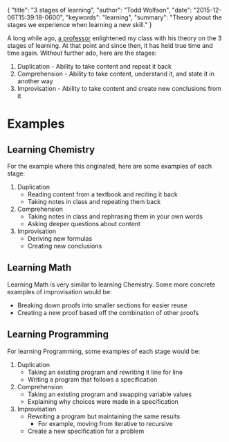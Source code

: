 {
  "title": "3 stages of learning",
  "author": "Todd Wolfson",
  "date": "2015-12-06T15:39:18-0600",
  "keywords": "learning",
  "summary": "Theory about the stages we experience when learning a new skill."
}

A long while ago, [a professor][Professor Dix] enlightened my class with his theory on the 3 stages of learning. At that point and since then, it has held true time and time again. Without further ado, here are the stages:

1. Duplication - Ability to take content and repeat it back
2. Comprehension - Ability to take content, understand it, and state it in another way
3. Improvisation - Ability to take content and create new conclusions from it

[Professor Dix]: https://www.binghamton.edu/chemistry/people/dix/dix.html

# Examples
## Learning Chemistry
For the example where this originated, here are some examples of each stage:

1. Duplication
    - Reading content from a textbook and reciting it back
    - Taking notes in class and repeating them back
2. Comprehension
    - Taking notes in class and rephrasing them in your own words
    - Asking deeper questions about content
3. Improvisation
    - Deriving new formulas
    - Creating new conclusions

## Learning Math
Learning Math is very similar to learning Chemistry. Some more concrete examples of improvisation would be:

- Breaking down proofs into smaller sections for easier reuse
- Creating a new proof based off the combination of other proofs

## Learning Programming
For learning Programming, some examples of each stage would be:

1. Duplication
    - Taking an existing program and rewriting it line for line
    - Writing a program that follows a specification
2. Comprehension
    - Taking an existing program and swapping variable values
    - Explaining why choices were made in a specification
3. Improvisation
    - Rewriting a program but maintaining the same results
        - For example, moving from iterative to recursive
    - Create a new specification for a problem
